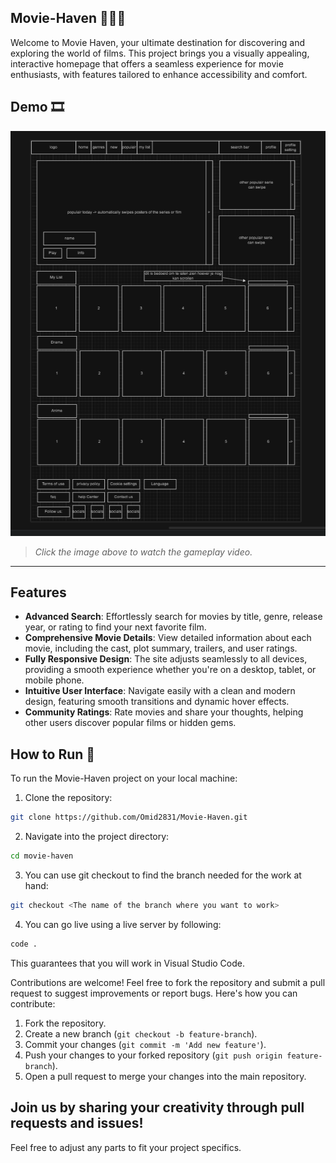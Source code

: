 ## Movie-Haven 🎥🎥🎥

Welcome to Movie Haven, your ultimate destination for discovering and exploring the world of films. This project brings you a visually appealing, interactive homepage that offers a seamless experience for movie enthusiasts, with features tailored to enhance accessibility and comfort.

## Demo 🎞️
[![Gameplay Screenshot](src/SRC/src/logs/vOne/imgVersionOne.png)](src/SRC/src/logs/vOne/vidVersionOne.mp4)

> *Click the image above to watch the gameplay video.*
---
## Features

- **Advanced Search**: Effortlessly search for movies by title, genre, release year, or rating to find your next favorite film.
- **Comprehensive Movie Details**: View detailed information about each movie, including the cast, plot summary, trailers, and user ratings.
- **Fully Responsive Design**: The site adjusts seamlessly to all devices, providing a smooth experience whether you're on a desktop, tablet, or mobile phone.
- **Intuitive User Interface**: Navigate easily with a clean and modern design, featuring smooth transitions and dynamic hover effects.
- **Community Ratings**: Rate movies and share your thoughts, helping other users discover popular films or hidden gems.


## How to Run 🚀

To run the Movie-Haven project on your local machine:

1. Clone the repository:
```bash 
git clone https://github.com/Omid2831/Movie-Haven.git

```
2. Navigate into the project directory:
 ``` bash
cd movie-haven
```
3. You can use git checkout to find the branch needed for the work at hand:
```bash 
git checkout <The name of the branch where you want to work>
```
4. You can go live using a live server by following:
```bash 
code .
```
This guarantees that you will work in Visual Studio Code.

Contributions are welcome! Feel free to fork the repository and submit a pull request to suggest improvements or report bugs.
 Here's how you can contribute:

 1. Fork the repository.
 2. Create a new branch (`git checkout -b feature-branch`).
 3. Commit your changes (`git commit -m 'Add new feature'`).
 4. Push your changes to your forked repository (`git push origin feature-branch`).
 5. Open a pull request to merge your changes into the main repository.

Join us by sharing your creativity through pull requests and issues!
---
Feel free to adjust any parts to fit your project specifics.

